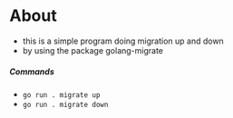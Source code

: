 # About

* this is a simple program doing migration up and down 
* by using the package golang-migrate


##### Commands

- `go run . migrate up`
- `go run . migrate down`
